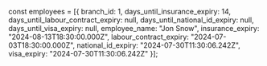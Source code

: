 const employees = [{
    branch_id: 1,
    days_until_insurance_expiry: 14,
    days_until_labour_contract_expiry: null,
    days_until_national_id_expiry: null,
    days_until_visa_expiry: null,
    employee_name: "Jon Snow",
    insurance_expiry: "2024-08-13T18:30:00.000Z",
    labour_contract_expiry: "2024-07-03T18:30:00.000Z",
    national_id_expiry: "2024-07-30T11:30:06.242Z",
    visa_expiry: "2024-07-30T11:30:06.242Z"
  }];
